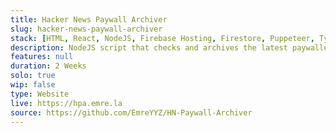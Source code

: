```yaml
---
title: Hacker News Paywall Archiver
slug: hacker-news-paywall-archiver
stack: [HTML, React, NodeJS, Firebase Hosting, Firestore, Puppeteer, TypeScript, Tailwind CSS]
description: NodeJS script that checks and archives the latest paywalled Hacker News posts to remove their paywalls. Additional front-end to showcase the current stats. Created to help with Hacker News Reader.
features: null
duration: 2 Weeks
solo: true
wip: false
type: Website
live: https://hpa.emre.la
source: https://github.com/EmreYYZ/HN-Paywall-Archiver
---
```

